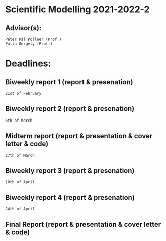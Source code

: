 # Scientific Modelling 2021-2022-2

## Advisor(s):

    Péter Pál Pollner (Prof.)
    Palla Gergely (Prof.)

# Deadlines:

## Biweekly report 1 (report & presenation)

    21st of February

## Biweekly report 2 (report & presenation)

    6th of March

## Midterm report (report & presentation & cover letter & code)

    27th of March

## Biweekly report 3 (report & presenation)

    10th of April

## Biweekly report 4 (report & presenation)

    24th of April

## Final Report (report & presentation & cover letter & code)
